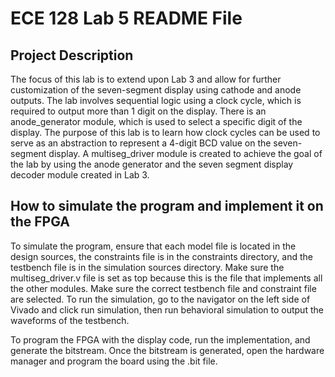 # ECE 128 Lab 5 README File


## Project Description
The focus of this lab is to extend upon Lab 3 and allow for further customization of the seven-segment display using cathode and anode outputs. The lab involves sequential logic using a clock cycle, which is required to output more than 1 digit on the display. There is an anode_generator module, which is used to select a specific digit of the display. The purpose of this lab is to learn how clock cycles can be used to serve as an abstraction to represent a 4-digit BCD value on the seven-segment display. A multiseg_driver module is created to achieve the goal of the lab by using the anode generator and the seven segment display decoder module created in Lab 3. 

## How to simulate the program and implement it on the FPGA 
To simulate the program, ensure that each model file is located in the design sources, the constraints file is in the constraints directory, and the testbench file is in the simulation sources directory. Make sure the multiseg_driver.v file is set as top because this is the file that implements all the other modules. Make sure the correct testbench file and constraint file are selected. To run the simulation, go to the navigator on the left side of Vivado and click run simulation, then run behavioral simulation to output the waveforms of the testbench. 

To program the FPGA with the display code, run the implementation, and generate the bitstream. Once the bitstream is generated, open the hardware manager and program the board using the .bit file. 
